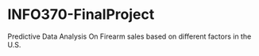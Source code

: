 # INFO370-FinalProject 
Predictive Data Analysis On Firearm sales based on different factors in the U.S.
